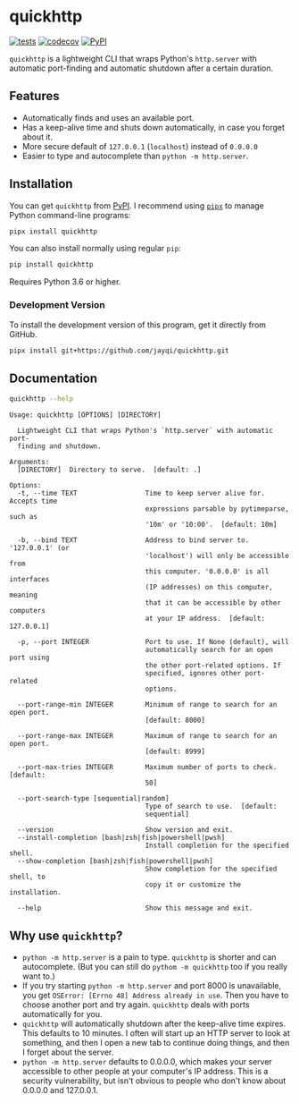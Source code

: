 # quickhttp

[![tests](https://github.com/jayqi/quickhttp/workflows/tests/badge.svg?branch=master)](https://github.com/jayqi/quickhttp/actions?query=workflow%3Atests+branch%3Amaster) [![codecov](https://codecov.io/gh/jayqi/quickhttp/branch/master/graph/badge.svg)](https://codecov.io/gh/jayqi/quickhttp) [![PyPI](https://img.shields.io/pypi/v/quickhttp.svg)](https://pypi.org/project/quickhttp/)

`quickhttp` is a lightweight CLI that wraps Python's `http.server` with automatic port-finding and automatic shutdown after a certain duration.

## Features

- Automatically finds and uses an available port.
- Has a keep-alive time and shuts down automatically, in case you forget about it.
- More secure default of `127.0.0.1` (`localhost`) instead of `0.0.0.0`
- Easier to type and autocomplete than `python -m http.server`.

## Installation

You can get `quickhttp` from [PyPI](https://pypi.org/project/quickhttp/). I recommend using [`pipx`](https://pipxproject.github.io/pipx/) to manage Python command-line programs:

```bash
pipx install quickhttp
```

You can also install normally using regular `pip`:

```bash
pip install quickhttp
```

Requires Python 3.6 or higher.

### Development Version

To install the development version of this program, get it directly from GitHub.

```bash
pipx install git+https://github.com/jayqi/quickhttp.git
```

## Documentation

```bash
quickhttp --help
```

```text
Usage: quickhttp [OPTIONS] [DIRECTORY]

  Lightweight CLI that wraps Python's `http.server` with automatic port-
  finding and shutdown.

Arguments:
  [DIRECTORY]  Directory to serve.  [default: .]

Options:
  -t, --time TEXT                 Time to keep server alive for. Accepts time
                                  expressions parsable by pytimeparse, such as
                                  '10m' or '10:00'.  [default: 10m]

  -b, --bind TEXT                 Address to bind server to. '127.0.0.1' (or
                                  'localhost') will only be accessible from
                                  this computer. '0.0.0.0' is all interfaces
                                  (IP addresses) on this computer, meaning
                                  that it can be accessible by other computers
                                  at your IP address.  [default: 127.0.0.1]

  -p, --port INTEGER              Port to use. If None (default), will
                                  automatically search for an open port using
                                  the other port-related options. If
                                  specified, ignores other port-related
                                  options.

  --port-range-min INTEGER        Minimum of range to search for an open port.
                                  [default: 8000]

  --port-range-max INTEGER        Maximum of range to search for an open port.
                                  [default: 8999]

  --port-max-tries INTEGER        Maximum number of ports to check.  [default:
                                  50]

  --port-search-type [sequential|random]
                                  Type of search to use.  [default:
                                  sequential]

  --version                       Show version and exit.
  --install-completion [bash|zsh|fish|powershell|pwsh]
                                  Install completion for the specified shell.
  --show-completion [bash|zsh|fish|powershell|pwsh]
                                  Show completion for the specified shell, to
                                  copy it or customize the installation.

  --help                          Show this message and exit.
```

## Why use `quickhttp`?

- `python -m http.server` is a pain to type. `quickhttp` is shorter and can autocomplete. (But you can still do `pythom -m quickhttp` too if you really want to.)
- If you try starting `python -m http.server` and port 8000 is unavailable, you get `OSError: [Errno 48] Address already in use`. Then you have to choose another port and try again. `quickhttp` deals with ports automatically for you.
- `quickhttp` will automatically shutdown after the keep-alive time expires. This defaults to 10 minutes. I often will start up an HTTP server to look at something, and then I open a new tab to continue doing things, and then I forget about the server.
- `python -m http.server` defaults to 0.0.0.0, which makes your server accessible to other people at your computer's IP address. This is a security vulnerability, but isn't obvious to people who don't know about 0.0.0.0 and 127.0.0.1.
